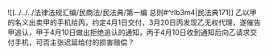 ![[../../../法律法规汇编/民商法/民法典/第一编 总则#^rlb3m4|民法典171]]
乙以甲的名义出卖甲的手机给丙，约定4月1日交付，3月20日丙发现乙无权代理，遂催告甲追认，甲于4月10日做出拒绝追认的通知，丙于4月10日收到通知后向乙请求交付手机，可否主张迟延给付的损害赔偿？